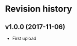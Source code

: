 Revision history
=======================================


v1.0.0 (2017-11-06)
---------------------------------------

* First upload
